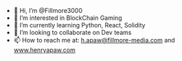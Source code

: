 - 👋 Hi, I’m @Fillmore3000
- 👀 I’m interested in BlockChain Gaming
- 🌱 I’m currently learning Python, React, Solidity
- 💞️ I’m looking to collaborate on Dev teams
- 📫 How to reach me at: h.apaw@fillmore-media.com and www.henryapaw.com

<!---
Fillmore3000/Fillmore3000 is a ✨ special ✨ repository because its `README.md` (this file) appears on your GitHub profile.
You can click the Preview link to take a look at your changes.
--->
